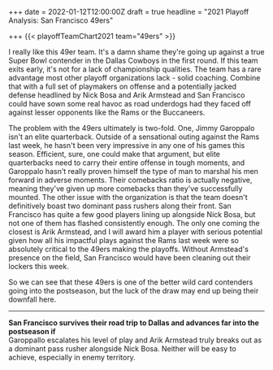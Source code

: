 +++
date = 2022-01-12T12:00:00Z
draft = true
headline = "2021 Playoff Analysis: San Francisco 49ers"

+++
{{< playoffTeamChart2021 team="49ers" >}}

I really like this 49er team. It's a damn shame they're going up against a true Super Bowl contender in the Dallas Cowboys in the first round. If this team exits early, it's not for a lack of championship qualities. The team has a rare advantage most other playoff organizations lack - solid coaching. Combine that with a full set of playmakers on offense and a potentially jacked defense headlined by Nick Bosa and Arik Armstead and San Francisco could have sown some real havoc as road underdogs had they faced off against lesser opponents like the Rams or the Buccaneers.

The problem with the 49ers ultimately is two-fold. One, Jimmy Garoppalo isn't an elite quarterback. Outside of a sensational outing against the Rams last week, he hasn't been very impressive in any one of his games this season. Efficient, sure, one could make that argument, but elite quarterbacks need to carry their entire offense in tough moments, and Garoppalo hasn't really proven himself the type of man to marshal his men forward in adverse moments. Their comebacks ratio is actually negative, meaning they've given up more comebacks than they've successfully mounted. The other issue with the organization is that the team doesn't definitively boast two dominant pass rushers along their front. San Francisco has quite a few good players lining up alongside Nick Bosa, but not one of them has flashed consistently enough. The only one coming the closest is Arik Armstead, and I will award him a player with serious potential given how all his impactful plays against the Rams last week were so absolutely critical to the 49ers making the playoffs. Without Armstead's presence on the field, San Francisco would have been cleaning out their lockers this week.

So we can see that these 49ers is one of the better wild card contenders going into the postseason, but the luck of the draw may end up being their downfall here.

***

**San Francisco survives their road trip to Dallas and advances far into the postseason if**  
Garoppallo escalates his level of play and Arik Armstead truly breaks out as a dominant pass rusher alongside Nick Bosa. Neither will be easy to achieve, especially in enemy territory.